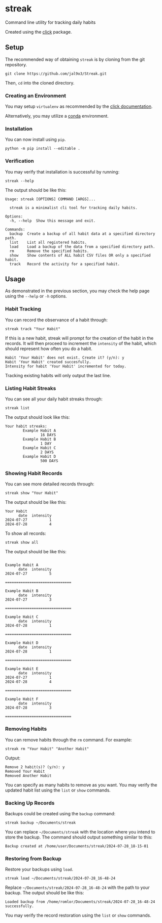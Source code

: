 # streak

Command line utility for tracking daily habits

Created using the [click](https://click.palletsprojects.com/en/8.1.x/) package.

## Setup

The recommended way of obtaining `streak` is 
by cloning from the git repository.

```
git clone https://github.com/jal9o3/Streak.git
```

Then, `cd` into the cloned directory. 

### Creating an Environment
You may setup `virtualenv` as recommended 
by the [click documentation](https://click.palletsprojects.com/en/8.1.x/quickstart/#virtualenv).

Alternatively, you may utilize a [conda](https://conda.io/projects/conda/en/latest/user-guide/tasks/manage-environments.html) environment.


### Installation
You can now install using `pip`.
```
python -m pip install --editable .
```

### Verification
You may verify that installation is successful by running:
```
streak --help
```
The output should be like this:
```
Usage: streak [OPTIONS] COMMAND [ARGS]...

  streak is a minimalist cli tool for tracking daily habits.

Options:
  -h, --help  Show this message and exit.

Commands:
  backup  Create a backup of all habit data at a specified directory path.
  list    List all registered habits.
  load    Load a backup of the data from a specified directory path.
  rm      Remove the specified habits.
  show    Show contents of ALL habit CSV files OR only a specified habit.
  track   Record the activity for a specified habit.
```

## Usage
As demonstrated in the previous section, you may check the help page using the
`--help` or `-h` options.
### Habit Tracking
You can record the observance of a habit through:
```
streak track "Your Habit"
```
If this is a new habit, streak will prompt for the creation of the habit in the
records. It will then proceed to increment the `intensity` of the habit, which
should represent how often you do a habit.
```
Habit 'Your Habit' does not exist. Create it? (y/n): y
Habit 'Your Habit' created succesfully.
Intensity for habit 'Your Habit' incremented for today.
```
Tracking existing habits will only output the last line.
### Listing Habit Streaks
You can see all your daily habit streaks through:
```
streak list
```
The output should look like this:
```
Your habit streaks: 
        Example Habit A
                16 DAYS
        Example Habit B
                1 DAY
        Example Habit C
                2 DAYS
        Example Habit D
                500 DAYS
```
### Showing Habit Records
You can see more detailed records through:
```
streak show "Your Habit"
```
The output should be like this:
```
Your Habit
      date  intensity
2024-07-27          1
2024-07-28          4
```
To show all records:
```
streak show all
```
The output should be like this:
```

Example Habit A
      date  intensity
2024-07-27          5

==============================

Example Habit B
      date  intensity
2024-07-27          3

==============================

Example Habit C
      date  intensity
2024-07-28          1

==============================

Example Habit D
      date  intensity
2024-07-28          1

==============================

Example Habit E
      date  intensity
2024-07-27          1
2024-07-28          4

==============================

Example Habit F
      date  intensity
2024-07-28          3

==============================
```
### Removing Habits
You can remove habits through the `rm` command. For example:
```
streak rm "Your Habit" "Another Habit"
```
Output:
```
Remove 2 habit(s)? (y/n): y
Removed Your Habit
Removed Another Habit
```
You can specify as many habits to remove as you want. You may verify the updated
habit list using the `list` or `show` commands.
### Backing Up Records
Backups could be created using the `backup` command:
```
streak backup ~/Documents/streak
```
You can replace `~/Documents/streak` with the location where you intend 
to store the backup. 
The command should output something similar to this:
```
Backup created at /home/user/Documents/streak/2024-07-28_18-15-01
```
### Restoring from Backup
Restore your backups using `load`.
```
streak load ~/Documents/streak/2024-07-28_16-48-24
```
Replace `~/Documents/streak/2024-07-28_16-48-24` with the path to your backup.
The output should be like this:
```
Loaded backup from /home/romlor/Documents/streak/2024-07-28_16-48-24 successfully.
```
You may verify the record restoration using the `list` or `show` commands.